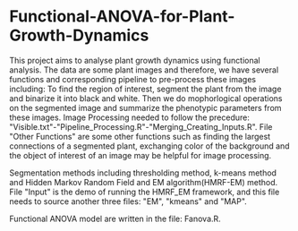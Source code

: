 # Functional-ANOVA-for-Plant-Growth-Dynamics
This project aims to analyse plant growth dynamics using functional analysis. The data are some plant images and therefore, we have several functions and corresponding pipeline to pre-process these images including: To find the region of interest,  segment the plant from the image and binarize it into black and white. Then we do mophorlogical operations on the segmented image and summarize the phenotypic parameters from these images. Image Processing needed to follow the precedure: "Visible.txt"-"Pipeline_Processing.R"-"Merging_Creating_Inputs.R". File "Other Functions" are some other functions such as finding the largest connections of a segmented plant, exchanging color of the background and the object of interest of an image may be helpful for image processing.

Segmentation methods including thresholding method, k-means method and Hidden Markov Random Field and EM algorithm(HMRF-EM) method. File "Input" is the demo of running the HMRF_EM framework, and this file needs to source another three files: "EM", "kmeans" and "MAP".

Functional ANOVA model are written in the file: Fanova.R.

